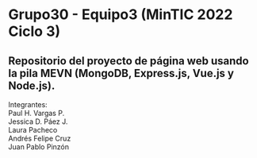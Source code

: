 # Grupo30 - Equipo3 (MinTIC 2022 Ciclo 3)
## **Repositorio del proyecto de página web usando la pila MEVN (MongoDB, Express.js, Vue.js y Node.js).**<br/>
Integrantes:<br/>
Paul H. Vargas P.<br/>
Jessica D. Páez J.<br/>
Laura Pacheco<br/>
Andrés Felipe Cruz<br/>
Juan Pablo Pinzón<br/>
